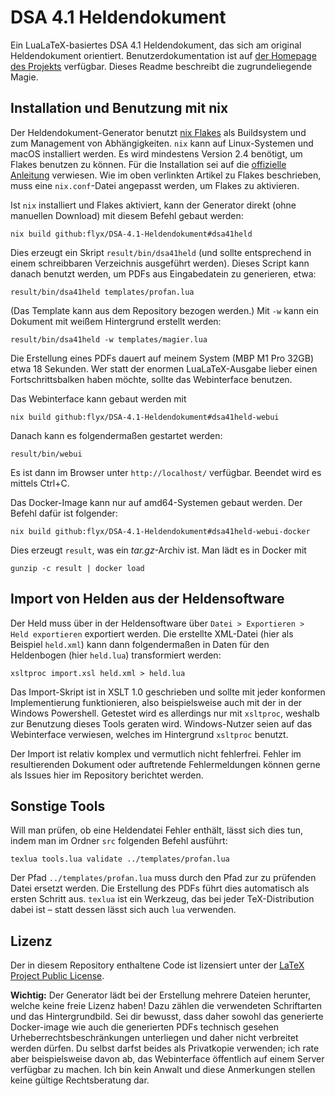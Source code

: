 # DSA 4.1 Heldendokument

Ein LuaLaTeX-basiertes DSA 4.1 Heldendokument, das sich am original Heldendokument orientiert.
Benutzerdokumentation ist auf [der Homepage des Projekts](https://flyx.github.io/DSA-4.1-Heldendokument/) verfügbar.
Dieses Readme beschreibt die zugrundeliegende Magie.

## Installation und Benutzung mit nix

Der Heldendokument-Generator benutzt [nix Flakes](https://nixos.wiki/wiki/Flakes) als Buildsystem und zum Management von Abhängigkeiten.
`nix` kann auf Linux-Systemen und macOS installiert werden. Es wird mindestens Version 2.4 benötigt, um Flakes benutzen zu können.
Für die Installation sei auf die [offizielle Anleitung](https://nixos.org/guides/install-nix.html) verwiesen.
Wie im oben verlinkten Artikel zu Flakes beschrieben, muss eine `nix.conf`-Datei angepasst werden, um Flakes zu aktivieren.

Ist `nix` installiert und Flakes aktiviert, kann der Generator direkt (ohne manuellen Download) mit diesem Befehl gebaut werden:

    nix build github:flyx/DSA-4.1-Heldendokument#dsa41held

Dies erzeugt ein Skript `result/bin/dsa41held` (und sollte entsprechend in einem schreibbaren Verzeichnis ausgeführt werden).
Dieses Script kann danach benutzt werden, um PDFs aus Eingabedatein zu generieren, etwa:

    result/bin/dsa41held templates/profan.lua

(Das Template kann aus dem Repository bezogen werden.)
Mit `-w` kann ein Dokument mit weißem Hintergrund erstellt werden:

    result/bin/dsa41held -w templates/magier.lua

Die Erstellung eines PDFs dauert auf meinem System (MBP M1 Pro 32GB) etwa 18 Sekunden.
Wer statt der enormen LuaLaTeX-Ausgabe lieber einen Fortschrittsbalken haben möchte, sollte das Webinterface benutzen.

Das Webinterface kann gebaut werden mit

    nix build github:flyx/DSA-4.1-Heldendokument#dsa41held-webui

Danach kann es folgendermaßen gestartet werden:

    result/bin/webui

Es ist dann im Browser unter `http://localhost/` verfügbar.
Beendet wird es mittels Ctrl+C.

Das Docker-Image kann nur auf amd64-Systemen gebaut werden.
Der Befehl dafür ist folgender:

    nix build github:flyx/DSA-4.1-Heldendokument#dsa41held-webui-docker

Dies erzeugt `result`, was ein *tar.gz*-Archiv ist.
Man lädt es in Docker mit

    gunzip -c result | docker load

## Import von Helden aus der Heldensoftware

Der Held muss über in der Heldensoftware über `Datei > Exportieren > Held exportieren` exportiert werden.
Die erstellte XML-Datei (hier als Beispiel `held.xml`) kann dann folgendermaßen in Daten für den Heldenbogen (hier `held.lua`) transformiert werden:

    xsltproc import.xsl held.xml > held.lua

Das Import-Skript ist in XSLT 1.0 geschrieben und sollte mit jeder konformen Implementierung funktionieren, also beispielsweise auch mit der in der Windows Powershell.
Getestet wird es allerdings nur mit `xsltproc`, weshalb zur Benutzung dieses Tools geraten wird.
Windows-Nutzer seien auf das Webinterface verwiesen, welches im Hintergrund `xsltproc` benutzt.

Der Import ist relativ komplex und vermutlich nicht fehlerfrei.
Fehler im resultierenden Dokument oder auftretende Fehlermeldungen können gerne als Issues hier im Repository berichtet werden.

## Sonstige Tools

Will man prüfen, ob eine Heldendatei Fehler enthält, lässt sich dies tun, indem man im Ordner `src` folgenden Befehl ausführt:

    texlua tools.lua validate ../templates/profan.lua

Der Pfad `../templates/profan.lua` muss durch den Pfad zur zu prüfenden Datei ersetzt werden.
Die Erstellung des PDFs führt dies automatisch als ersten Schritt aus.
`texlua` ist ein Werkzeug, das bei jeder TeX-Distribution dabei ist – statt dessen lässt sich auch `lua` verwenden.

## Lizenz

Der in diesem Repository enthaltene Code ist lizensiert unter der [LaTeX Project Public License](https://www.latex-project.org/lppl/).

**Wichtig:** Der Generator lädt bei der Erstellung mehrere Dateien herunter, welche keine freie Lizenz haben!
Dazu zählen die verwendeten Schriftarten und das Hintergrundbild.
Sei dir bewusst, dass daher sowohl das generierte Docker-image wie auch die generierten PDFs technisch gesehen Urheberrechtsbeschränkungen unterliegen und daher nicht verbreitet werden dürfen.
Du selbst darfst beides als Privatkopie verwenden; ich rate aber beispielsweise davon ab, das Webinterface öffentlich auf einem Server verfügbar zu machen.
Ich bin kein Anwalt und diese Anmerkungen stellen keine gültige Rechtsberatung dar.

